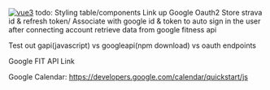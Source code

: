 [![vue3](https://img.shields.io/badge/vue-3.x-brightgreen.svg)](https://vuejs.org/)
todo: Styling table/components
Link up Google Oauth2
Store strava id & refresh token/ Associate with google id & token to auto sign in the user after connecting account
retrieve data from google fitness api

Test out gapi(javascript) vs googleapi(npm download) vs oauth endpoints

Google FIT API Link

Google Calendar:
https://developers.google.com/calendar/quickstart/js
